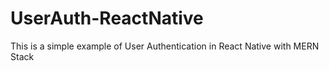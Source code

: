 # UserAuth-ReactNative
This is a simple example of User Authentication in React Native with MERN Stack
